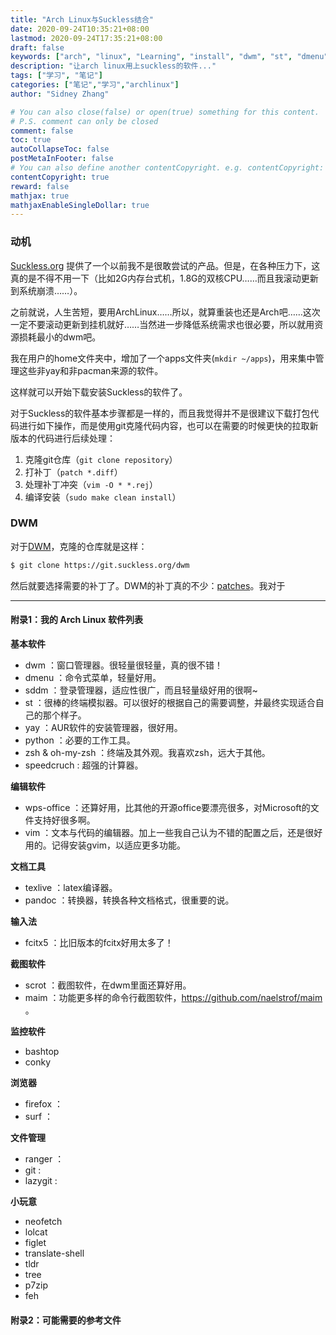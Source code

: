 ```yaml
---
title: "Arch Linux与Suckless结合"
date: 2020-09-24T10:35:21+08:00
lastmod: 2020-09-24T17:35:21+08:00
draft: false
keywords: ["arch", "linux", "Learning", "install", "dwm", "st", "dmenu"]
description: "让arch linux用上suckless的软件..."
tags: ["学习", "笔记"]
categories: ["笔记","学习","archlinux"]
author: "Sidney Zhang"

# You can also close(false) or open(true) something for this content.
# P.S. comment can only be closed
comment: false
toc: true
autoCollapseToc: false
postMetaInFooter: false
# You can also define another contentCopyright. e.g. contentCopyright: "This is another copyright."
contentCopyright: true
reward: false
mathjax: true
mathjaxEnableSingleDollar: true
---
```


### 动机

[Suckless.org](http://Suckless.org) 提供了一个以前我不是很敢尝试的产品。但是，在各种压力下，这真的是不得不用一下（比如2G内存台式机，1.8G的双核CPU……而且我滚动更新到系统崩溃……）。

之前就说，人生苦短，要用ArchLinux……所以，就算重装也还是Arch吧……这次一定不要滚动更新到挂机就好……当然进一步降低系统需求也很必要，所以就用资源损耗最小的dwm吧。

我在用户的home文件夹中，增加了一个apps文件夹(`mkdir ~/apps`)，用来集中管理这些非yay和非pacman来源的软件。

这样就可以开始下载安装Suckless的软件了。

对于Suckless的软件基本步骤都是一样的，而且我觉得并不是很建议下载打包代码进行如下操作，而是使用git克隆代码内容，也可以在需要的时候更快的拉取新版本的代码进行后续处理：

1. 克隆git仓库（`git clone repository`）
2. 打补丁（`patch *.diff`）
3. 处理补丁冲突（`vim -O * *.rej`）
4. 编译安装（`sudo make clean install`）

### DWM

对于[DWM](https://dwm.suckless.org/)，克隆的仓库就是这样：

```bash
$ git clone https://git.suckless.org/dwm
```

然后就要选择需要的补丁了。DWM的补丁真的不少：[patches](https://dwm.suckless.org/patches/)。我对于

******

#### 附录1：我的 Arch Linux 软件列表

**基本软件**

- dwm ：窗口管理器。很轻量很轻量，真的很不错！
- dmenu ：命令式菜单，轻量好用。
- sddm ：登录管理器，适应性很广，而且轻量级好用的很啊~
- st ：很棒的终端模拟器。可以很好的根据自己的需要调整，并最终实现适合自己的那个样子。
- yay ：AUR软件的安装管理器，很好用。
- python ：必要的工作工具。
- zsh & oh-my-zsh ：终端及其外观。我喜欢zsh，远大于其他。
- speedcruch : 超强的计算器。

**编辑软件**

- wps-office ：还算好用，比其他的开源office要漂亮很多，对Microsoft的文件支持好很多啊。
- vim ：文本与代码的编辑器。加上一些我自己认为不错的配置之后，还是很好用的。记得安装gvim，以适应更多功能。

**文档工具**

- texlive ：latex编译器。
- pandoc ：转换器，转换各种文档格式，很重要的说。

**输入法**

- fcitx5 ：比旧版本的fcitx好用太多了！

**截图软件**

- scrot ：截图软件，在dwm里面还算好用。
- maim ：功能更多样的命令行截图软件，https://github.com/naelstrof/maim 。

**监控软件**

- bashtop
- conky

**浏览器**

- firefox ：
- surf ：

**文件管理**

- ranger ：
- git :
- lazygit :

**小玩意**

- neofetch
- lolcat
- figlet
- translate-shell
- tldr
- tree
- p7zip
- feh

#### 附录2：可能需要的参考文件

